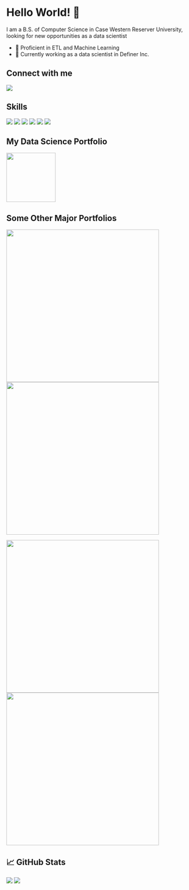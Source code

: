 # Hello World! 👋

I am a B.S. of Computer Science in Case Western Reserver University, looking for new opportunities as a data scientist

- 🔭 Proficient in ETL and Machine Learning
- 🌱 Currently working as a data scientist in Definer Inc.

## Connect with me

[<img src="https://img.shields.io/badge/linkedin-%230077B5.svg?&style=for-the-badge&logo=linkedin&logoColor=white">](https://www.linkedin.com/in/randolph-zhao)

## Skills

<p float="left">
  <img src="https://img.shields.io/badge/Python-%23232F3E?logo=Python&logoColor=white&style=for-the-badge"/>
  <img src="https://img.shields.io/badge/Java-%23232F3E?logo=Java&logoColor=white&style=for-the-badge">
  <img src="https://img.shields.io/badge/Sklearn-%23232F3E?logo=Sklearn&logoColor=white&style=for-the-badge"/>
  <img src="https://img.shields.io/badge/Tensorflow-%23232F3E?logo=Tensorflow&logoColor=white&style=for-the-badge"/>
  <img src="https://img.shields.io/badge/Amazon%20AWS-%23232F3E?logo=amazon-aws&logoColor=white&style=for-the-badge"/>
  <img src="https://img.shields.io/badge/Azure-%23232F3E?logo=Azure&logoColor=white&style=for-the-badge"/>
</p>

## My Data Science Portfolio

<p float="left">
  <a href="https://github.com/vanity-lost/data-science-portfolio">
    <img align="center" src="https://github-readme-stats.vercel.app/api/pin/?username=vanity-lost&repo=data-science-portfolio&title_color=ffffff&text_color=c9cacc&icon_color=2bbc8a&bg_color=1d1f21" height=129/>
  </a>
</p>

## Some Other Major Portfolios

<p float="left">
  <a href="https://github.com/vanity-lost/academic_projects">
    <img align="center" src="https://github-readme-stats.vercel.app/api/pin/?username=vanity-lost&repo=academic_projects&title_color=ffffff&text_color=c9cacc&icon_color=2bbc8a&bg_color=1d1f20" width=400/>
  </a>
  <a href="https://github.com/vanity-lost/data-analysis-and-visualization">
    <img align="center" src="https://github-readme-stats.vercel.app/api/pin/?username=vanity-lost&repo=data-analysis-and-visualization&title_color=ffffff&text_color=c9cacc&icon_color=2bbc8a&bg_color=1d1f20" width=400/>
  </a>
</p>
<p float="left">
  <a href="https://github.com/vanity-lost/Kaggle-Projects">
    <img src="https://github-readme-stats.vercel.app/api/pin/?username=vanity-lost&repo=Kaggle-Projects&title_color=ffffff&text_color=c9cacc&icon_color=2bbc8a&bg_color=1d1f20" width=400/>
  </a>
  <a href="https://github.com/vanity-lost/my_interested_projects">
    <img src="https://github-readme-stats.vercel.app/api/pin/?username=vanity-lost&repo=my_interested_projects&title_color=ffffff&text_color=c9cacc&icon_color=2bbc8a&bg_color=1d1f20" width=400/>
  </a>
</p>

## &#x1f4c8; GitHub Stats

<p float="left">
  <img align="center" src="https://github-readme-stats.vercel.app/api/top-langs/?username=vanity-lost&hide=java,html,text,shaderlab,hlsl&title_color=ffffff&text_color=c9cacc&icon_color=2bbc8a&bg_color=1d1f21&langs_count=3"/>
  <img align="center" src="https://github-readme-stats.vercel.app/api?username=vanity-lost&show_icons=true&line_height=27&include_all_commits=true&count_private=true&title_color=ffffff&text_color=c9cacc&icon_color=2bbc8a&bg_color=1d1f21"/>
</p>
